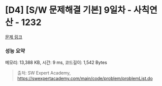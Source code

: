 # [D4] [S/W 문제해결 기본] 9일차 - 사칙연산 - 1232 

[문제 링크](https://swexpertacademy.com/main/code/problem/problemDetail.do?contestProbId=AV141J8KAIcCFAYD) 

### 성능 요약

메모리: 13,388 KB, 시간: 9 ms, 코드길이: 1,542 Bytes



> 출처: SW Expert Academy, https://swexpertacademy.com/main/code/problem/problemList.do